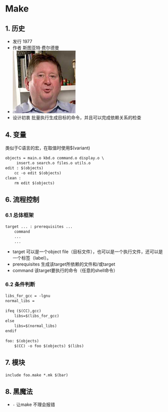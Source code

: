 # Make

## 1. 历史
* 发行 1977
* 作者 斯图亚特·费尔德曼
* ![](https://github.com/mingchaoyan/MyUsedLanguages/blob/master/Make/stuart_feldman.jpg)
* 设计初衷 批量执行生成目标的命令，并且可以完成依赖关系的检查

## 4. 变量
类似于C语言的宏，在取值时使用$(variant)
```
objects = main.o kbd.o command.o display.o \
     insert.o search.o files.o utils.o
edit : $(objects)
    cc -o edit $(objects)
clean :
    rm edit $(objects)
```

## 6. 流程控制

### 6.1 总体框架
```
target ... : prerequisites ...
    command
    ...
    ...
```
* target
可以是一个object file（目标文件），也可以是一个执行文件，还可以是一个标签（label）。
* prerequisites
生成该target所依赖的文件和/或target
* command
该target要执行的命令（任意的shell命令）

### 6.2 条件判断
``` 
libs_for_gcc = -lgnu
normal_libs =

ifeq ($(CC),gcc)
    libs=$(libs_for_gcc)
else
    libs=$(normal_libs)
endif

foo: $(objects)
    $(CC) -o foo $(objects) $(libs)
```

## 7. 模块
```
include foo.make *.mk $(bar)
```

## 8. 黑魔法
* ``-`` 让make 不理会报错
